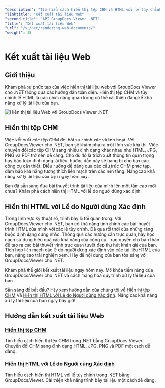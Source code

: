 ```yaml
---
"description": "Tìm hiểu cách hiển thị tệp CHM và HTML với lề tùy chỉnh trong .NET bằng GroupDocs.Viewer. Chuyển đổi CHM sang định dạng HTML, JPG, PNG và PDF một cách liền mạch."
"linktitle": "Kết xuất tài liệu Web"
"second_title": "API GroupDocs.Viewer .NET"
"title": "Kết xuất tài liệu Web"
"url": "/vi/net/rendering-web-documents/"
"weight": 35
---
```


# Kết xuất tài liệu Web

## Giới thiệu

Khám phá sự phức tạp của việc hiển thị tài liệu web với GroupDocs.Viewer cho .NET thông qua các hướng dẫn toàn diện. Hiển thị tệp CHM và tùy chỉnh lề HTML là các chức năng quan trọng có thể cải thiện đáng kể khả năng xử lý tài liệu của bạn.

![Hiển thị tài liệu Web với GroupDocs.Viewer .NET](/viewer/rendering-web-documents/image.png)

## Hiển thị tệp CHM

Việc kết xuất các tệp CHM đòi hỏi sự chính xác và linh hoạt. Với GroupDocs.Viewer cho .NET, bạn sẽ khám phá ra một lĩnh vực khả thi. Việc chuyển đổi các tệp CHM sang nhiều định dạng khác nhau như HTML, JPG, PNG và PDF trở nên dễ dàng. Cho dù đó là trích xuất thông tin quan trọng hay bảo toàn định dạng tài liệu, hướng dẫn này sẽ trang bị cho bạn các công cụ cần thiết. Điều hướng dễ dàng qua các cấu trúc CHM phức tạp, đảm bảo khả năng tương thích liền mạch trên các nền tảng. Nâng cao khả năng xử lý tài liệu của bạn ngay hôm nay.

Bạn đã sẵn sàng đưa bài thuyết trình tài liệu của mình lên một tầm cao mới chưa? Khám phá cách hiển thị HTML với lề do người dùng xác định.

## Hiển thị HTML với Lề do Người dùng Xác định

Trong lĩnh vực kỹ thuật số, trình bày là tối quan trọng. Với GroupDocs.Viewer cho .NET, bạn có khả năng tinh chỉnh các bài thuyết trình HTML của mình với các lề tùy chỉnh. Đã qua rồi thời của những ràng buộc định dạng cứng nhắc. Thông qua các hướng dẫn trực quan, hãy học cách sử dụng hiệu quả các khả năng của công cụ. Trao quyền cho bản thân để tạo ra các bài thuyết trình trực quan tuyệt đẹp thu hút khán giả của bạn. Tích hợp liền mạch các lề do người dùng xác định vào các tài liệu HTML của bạn, nâng cao trải nghiệm xem. Hãy để nội dung của bạn tỏa sáng với GroupDocs.Viewer cho .NET.

Khám phá thế giới kết xuất tài liệu ngay hôm nay. Mở khóa tiềm năng của GroupDocs.Viewer cho .NET và cách mạng hóa quy trình xử lý tài liệu của bạn.

Sẵn sàng để bắt đầu? Hãy xem hướng dẫn của chúng tôi về [Hiển thị tệp CHM](./render-chm/) Và [Hiển thị HTML với Lề do Người dùng Xác định](./render-html-margins/). Nâng cao khả năng xử lý tài liệu của bạn ngay bây giờ!
## Hướng dẫn kết xuất tài liệu Web
### [Hiển thị tệp CHM](./render-chm/)
Tìm hiểu cách hiển thị tệp CHM trong .NET bằng GroupDocs.Viewer. Chuyển đổi CHM sang định dạng HTML, JPG, PNG và PDF một cách dễ dàng.
### [Hiển thị HTML với Lề do Người dùng Xác định](./render-html-margins/)
Tìm hiểu cách hiển thị HTML với lề tùy chỉnh trong .NET bằng GroupDocs.Viewer. Cải thiện khả năng trình bày tài liệu một cách dễ dàng.